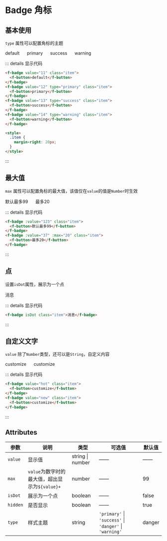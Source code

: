 # Badge 角标

## 基本使用

`type` 属性可以配置角标的主题

<f-badge value="11" class="item">
  <f-button>default</f-button>
</f-badge>
<f-badge value="12" type="primary" class="item">
  <f-button>primary</f-button>
</f-badge>
<f-badge value="13" type="success" class="item">
  <f-button>success</f-button>
</f-badge>
<f-badge value="14" type="warning" class="item">
  <f-button>warning</f-button>
</f-badge>

<style>
  .item {
    margin-right: 20px;
  }
</style>

::: details 显示代码

```html
<f-badge value="11" class="item">
  <f-button>default</f-button>
</f-badge>
<f-badge value="12" type="primary" class="item">
  <f-button>primary</f-button>
</f-badge>
<f-badge value="13" type="success" class="item">
  <f-button>success</f-button>
</f-badge>
<f-badge value="14" type="warning" class="item">
  <f-button>warning</f-button>
</f-badge>

<style>
  .item {
    margin-right: 20px;
  }
</style>
```

:::

## 最大值

`max` 属性可以配置角标的最大值，该值仅在`value`的值是`Number`时生效

<f-badge :value="123" class="item">
  <f-button>默认最多99</f-button>
</f-badge>
<f-badge :value="37" :max="20" class="item">
  <f-button>最多20</f-button>
</f-badge>

::: details 显示代码

```html
<f-badge :value="123" class="item">
  <f-button>默认最多99</f-button>
</f-badge>
<f-badge :value="37" :max="20" class="item">
  <f-button>最多20</f-button>
</f-badge>
```

:::

## 点

设置`isDot`属性，展示为一个点

<f-badge isDot class="item">消息</f-badge>

::: details 显示代码

```html
<f-badge isDot class="item">消息</f-badge>
```

:::

## 自定义文字

`value` 除了`Number`类型，还可以是`String`，自定义内容

<f-badge value="hot" class="item">
  <f-button>customize</f-button>
</f-badge>
<f-badge value="new" class="item">
  <f-button>customize</f-button>
</f-badge>

::: details 显示代码

```html
<f-badge value="hot" class="item">
  <f-button>customize</f-button>
</f-badge>
<f-badge value="new" class="item">
  <f-button>customize</f-button>
</f-badge>
```

:::

## Attributes

| 参数     | 说明                                           | 类型             | 可选值                                                   | 默认值 |
| -------- | ---------------------------------------------- | ---------------- | -------------------------------------------------------- | ------ |
| `value`  | 显示值                                         | string \| number | ——                                                       | ——     |
| `max`    | `value`为数字时的最大值，超出显示为`${value}+` | number           | ——                                                       | 99     |
| `isDot`  | 展示为一个点                                   | boolean          | ——                                                       | false  |
| `hidden` | 是否显示                                       | boolean          | ——                                                       | true   |
| `type`   | 样式主题                                       | string           | `'primary'` \| `'success'` \| `'danger'` \| `'warning' ` | danger |
